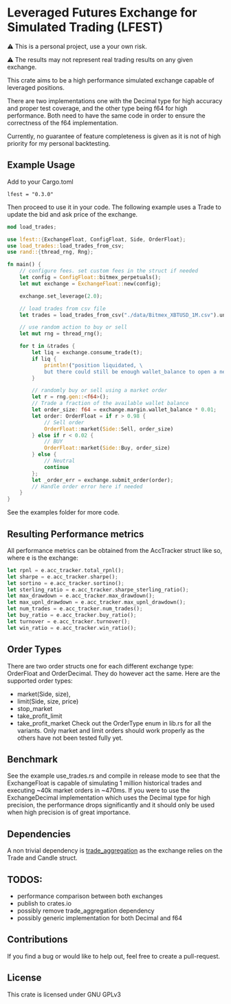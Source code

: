 # Leveraged Futures Exchange for Simulated Trading (LFEST)
:warning: This is a personal project, use a your own risk. 

:warning: The results may not represent real trading results on any given exchange. 

This crate aims to be a high performance simulated exchange capable of leveraged positions.

There are two implementations one with the Decimal type for high accuracy and proper test coverage,
and the other type being f64 for high performance. 
Both need to have the same code in order to ensure the correctness of the f64 implementation.

Currently, no guarantee of feature completeness is given as it is not of high priority for my personal backtesting.

## Example Usage
Add to your Cargo.toml
```
lfest = "0.3.0"
```
Then proceed to use it in your code.
The following example uses a Trade to update the bid and ask price of the exchange.
```rust
mod load_trades;

use lfest::{ExchangeFloat, ConfigFloat, Side, OrderFloat};
use load_trades::load_trades_from_csv;
use rand::{thread_rng, Rng};

fn main() {
    // configure fees. set custom fees in the struct if needed
    let config = ConfigFloat::bitmex_perpetuals();
    let mut exchange = ExchangeFloat::new(config);

    exchange.set_leverage(2.0);

    // load trades from csv file
    let trades = load_trades_from_csv("./data/Bitmex_XBTUSD_1M.csv").unwrap();

    // use random action to buy or sell
    let mut rng = thread_rng();

    for t in &trades {
        let liq = exchange.consume_trade(t);
        if liq {
            println!("position liquidated, \
            but there could still be enough wallet_balance to open a new position");
        }

        // randomly buy or sell using a market order
        let r = rng.gen::<f64>();
        // Trade a fraction of the available wallet balance
        let order_size: f64 = exchange.margin.wallet_balance * 0.01;
        let order: OrderFloat = if r > 0.98 {
            // Sell order
            OrderFloat::market(Side::Sell, order_size)
        } else if r < 0.02 {
            // BUY
            OrderFloat::market(Side::Buy, order_size)
        } else {
            // Neutral
            continue
        };
        let _order_err = exchange.submit_order(order);
        // Handle order error here if needed
    }
}
```
See the examples folder for more code.

## Resulting Performance metrics
All performance metrics can be obtained from the AccTracker struct like so, where e is the exchange:
```rust
let rpnl = e.acc_tracker.total_rpnl();
let sharpe = e.acc_tracker.sharpe();
let sortino = e.acc_tracker.sortino();
let sterling_ratio = e.acc_tracker.sharpe_sterling_ratio();
let max_drawdown = e.acc_tracker.max_drawdown();
let max_upnl_drawdown = e.acc_tracker.max_upnl_drawdown();
let num_trades = e.acc_tracker.num_trades();
let buy_ratio = e.acc_tracker.buy_ratio();
let turnover = e.acc_tracker.turnover();
let win_ratio = e.acc_tracker.win_ratio();
```

## Order Types
There are two order structs one for each different exchange type:
OrderFloat and OrderDecimal. They do however act the same.
Here are the supported order types:
- market(Side, size),
- limit(Side, size, price)
- stop_market
- take_profit_limit
- take_profit_market
Check out the OrderType enum in lib.rs for all the variants.
Only market and limit orders should work properly as the others have not been tested fully yet.

## Benchmark
See the example use_trades.rs and compile in release mode to see that the ExchangeFloat
is capable of simulating 1 million historical trades and executing ~40k market orders in ~470ms.
If you were to use the ExchangeDecimal implementation which uses the Decimal type for high precision, 
the performance drops significantly and it should only be used when high precision is of great importance.

## Dependencies
A non trivial dependency is [trade_aggregation](https://github.com/MathisWellmann/) 
as the exchange relies on the Trade and Candle struct.

## TODOS:
- performance comparison between both exchanges
- publish to crates.io
- possibly remove trade_aggregation dependency
- possibly generic implementation for both Decimal and f64

## Contributions
If you find a bug or would like to help out, feel free to create a pull-request.

## License
This crate is licensed under GNU GPLv3

